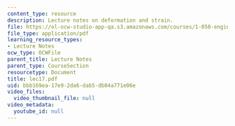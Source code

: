 ```yaml
---
content_type: resource
description: Lecture notes on deformation and strain.
file: https://ol-ocw-studio-app-qa.s3.amazonaws.com/courses/1-050-engineering-mechanics-i-fall-2007/bbb169ea17e92da6dab5db04a771e06e_lec17.pdf
file_type: application/pdf
learning_resource_types:
- Lecture Notes
ocw_type: OCWFile
parent_title: Lecture Notes
parent_type: CourseSection
resourcetype: Document
title: lec17.pdf
uid: bbb169ea-17e9-2da6-dab5-db04a771e06e
video_files:
  video_thumbnail_file: null
video_metadata:
  youtube_id: null
---
```

